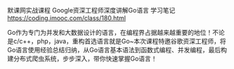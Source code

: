 默课网实战课程
Google资深工程师深度讲解Go语言 学习笔记
https://coding.imooc.com/class/180.html


Go作为专门为并发和大数据设计的语言，在编程界占据越来越重要的地位！不论是c/c++，php，java，重构首选语言就是Go~本次课程特邀谷歌资深工程师，将Go语言使用经验总结归纳，从Go语言基本语法到函数式编程、并发编程，最后构建分布式爬虫系统，步步深入，带你快速掌握Go语言！